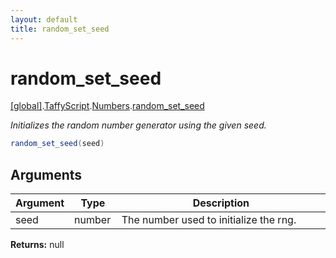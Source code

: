 ```yaml
---
layout: default
title: random_set_seed
---
```


# random_set_seed

[\[global\]]({{site.baseurl}}/docs/).[TaffyScript]({{site.baseurl}}/docs/TaffyScript/).[Numbers]({{site.baseurl}}/docs/TaffyScript/Numbers/).[random_set_seed]({{site.baseurl}}/docs/TaffyScript/Numbers/random_set_seed/)

_Initializes the random number generator using the given seed._

```cs
random_set_seed(seed)
```

## Arguments

<table>
  <col width="15%">
  <col width="15%">
  <thead>
    <tr>
      <th>Argument</th>
      <th>Type</th>
      <th>Description</th>
    </tr>
  </thead>
  <tbody>
    <tr>
      <td>seed</td>
      <td>number</td>
      <td>The number used to initialize the rng.</td>
    </tr>
  </tbody>
</table>

**Returns:** null
